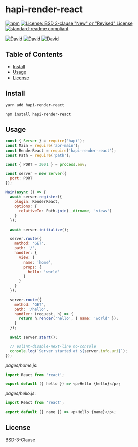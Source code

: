 # hapi-render-react

[![npm](https://img.shields.io/npm/v/hapi-render-react.svg?style=flat-square)](https://www.npmjs.com/package/hapi-render-react)
[![License: BSD 3-clause "New" or "Revised" License](https://img.shields.io/badge/License-MPL%202.0-brightgreen.svg?style=flat-square)](https://opensource.org/licenses/BSD-3-Clause)
[![standard-readme compliant](https://img.shields.io/badge/standard--readme-OK-green.svg?style=flat-square)](https://github.com/RichardLitt/standard-readme)

[![David](https://img.shields.io/david/ramitos/hapi-render-react.svg?style=flat-square)](https://david-dm.org/ramitos/hapi-render-react)
[![David](https://img.shields.io/david/dev/ramitos/hapi-render-react.svg?style=flat-square)](https://david-dm.org/ramitos/hapi-render-react?type=dev)
[![David](https://img.shields.io/david/peer/ramitos/hapi-render-react.svg?style=flat-square)](https://david-dm.org/ramitos/hapi-render-react?type=peer)

## Table of Contents

* [Install](#install)
* [Usage](#usage)
* [License](#license)

## Install

```
yarn add hapi-render-react
```

```
npm install hapi-render-react
```

## Usage

```js
const { Server } = require('hapi');
const Main = require('apr-main');
const RenderReact = require('hapi-render-react');
const Path = require('path');

const { PORT = 3001 } = process.env;

const server = new Server({
  port: PORT
});

Main(async () => {
  await server.register({
    plugin: RenderReact,
    options: {
      relativeTo: Path.join(__dirname, 'views')
    }
  });

  await server.initialize();

  server.route({
    method: 'GET',
    path: '/',
    handler: {
      view: {
        name: 'home',
        props: {
          hello: 'world'
        }
      }
    }
  });

  server.route({
    method: 'GET',
    path: '/hello',
    handler: (request, h) => {
      return h.render('hello', { name: 'world' });
    }
  });

  await server.start();

  // eslint-disable-next-line no-console
  console.log(`Server started at ${server.info.uri}`);
});
```

_pages/home.js_:

```js
import React from 'react';

export default ({ hello }) => <p>Hello {hello}</p>;
```

_pages/hello.js_:

```js
import React from 'react';

export default ({ name }) => <p>Hello {name}</p>;
```

## License

BSD-3-Clause
